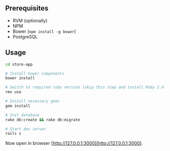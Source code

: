 ## Prerequisites

* RVM (optionally)
* NPM
* Bower (`npm install -g bower`)
* PostgreSQL

## Usage

```bash
cd store-app

# Install bower components
bower install

# Switch to required ruby version (skip this step and install Ruby 2.4.1 manually if you're not familar with RVM)
rmv use

# Install necessary gems
gem install

# Init datebase
rake db:create && rake db:migrate

# Start dev server
rails s
```

Now open in browser [http://127.0.0.1:3000](http://127.0.0.1:3000).
